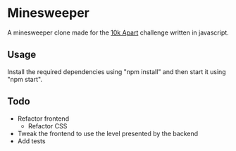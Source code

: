 # Minesweeper

A minesweeper clone made for the [10k Apart](https://a-k-apart.com/) challenge written in javascript.

## Usage

Install the required dependencies using "npm install" and then start it using "npm start".

## Todo

* Refactor frontend
	* Refactor CSS
* Tweak the frontend to use the level presented by the backend
* Add tests
